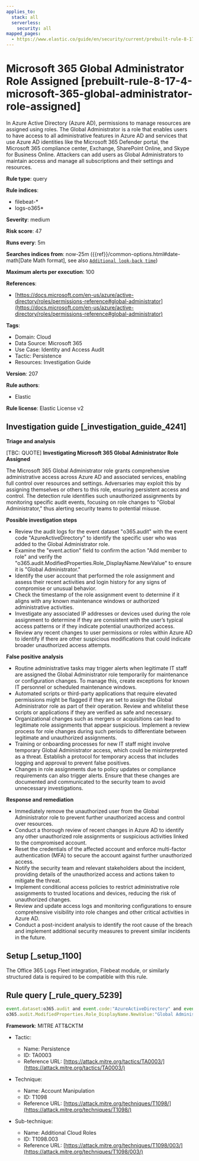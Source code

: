 ```yaml
---
applies_to:
  stack: all
  serverless:
    security: all
mapped_pages:
  - https://www.elastic.co/guide/en/security/current/prebuilt-rule-8-17-4-microsoft-365-global-administrator-role-assigned.html
---
```


# Microsoft 365 Global Administrator Role Assigned [prebuilt-rule-8-17-4-microsoft-365-global-administrator-role-assigned]

In Azure Active Directory (Azure AD), permissions to manage resources are assigned using roles. The Global Administrator is a role that enables users to have access to all administrative features in Azure AD and services that use Azure AD identities like the Microsoft 365 Defender portal, the Microsoft 365 compliance center, Exchange, SharePoint Online, and Skype for Business Online. Attackers can add users as Global Administrators to maintain access and manage all subscriptions and their settings and resources.

**Rule type**: query

**Rule indices**:

* filebeat-*
* logs-o365*

**Severity**: medium

**Risk score**: 47

**Runs every**: 5m

**Searches indices from**: now-25m ({{ref}}/common-options.html#date-math[Date Math format], see also [`Additional look-back time`](docs-content://solutions/security/detect-and-alert/create-detection-rule.md#rule-schedule))

**Maximum alerts per execution**: 100

**References**:

* [https://docs.microsoft.com/en-us/azure/active-directory/roles/permissions-reference#global-administrator](https://docs.microsoft.com/en-us/azure/active-directory/roles/permissions-reference#global-administrator)

**Tags**:

* Domain: Cloud
* Data Source: Microsoft 365
* Use Case: Identity and Access Audit
* Tactic: Persistence
* Resources: Investigation Guide

**Version**: 207

**Rule authors**:

* Elastic

**Rule license**: Elastic License v2

## Investigation guide [_investigation_guide_4241]

**Triage and analysis**

[TBC: QUOTE]
**Investigating Microsoft 365 Global Administrator Role Assigned**

The Microsoft 365 Global Administrator role grants comprehensive administrative access across Azure AD and associated services, enabling full control over resources and settings. Adversaries may exploit this by assigning themselves or others to this role, ensuring persistent access and control. The detection rule identifies such unauthorized assignments by monitoring specific audit events, focusing on role changes to "Global Administrator," thus alerting security teams to potential misuse.

**Possible investigation steps**

* Review the audit logs for the event dataset "o365.audit" with the event code "AzureActiveDirectory" to identify the specific user who was added to the Global Administrator role.
* Examine the "event.action" field to confirm the action "Add member to role" and verify the "o365.audit.ModifiedProperties.Role_DisplayName.NewValue" to ensure it is "Global Administrator."
* Identify the user account that performed the role assignment and assess their recent activities and login history for any signs of compromise or unusual behavior.
* Check the timestamp of the role assignment event to determine if it aligns with any known maintenance windows or authorized administrative activities.
* Investigate any associated IP addresses or devices used during the role assignment to determine if they are consistent with the user’s typical access patterns or if they indicate potential unauthorized access.
* Review any recent changes to user permissions or roles within Azure AD to identify if there are other suspicious modifications that could indicate broader unauthorized access attempts.

**False positive analysis**

* Routine administrative tasks may trigger alerts when legitimate IT staff are assigned the Global Administrator role temporarily for maintenance or configuration changes. To manage this, create exceptions for known IT personnel or scheduled maintenance windows.
* Automated scripts or third-party applications that require elevated permissions might be flagged if they are set to assign the Global Administrator role as part of their operation. Review and whitelist these scripts or applications if they are verified as safe and necessary.
* Organizational changes such as mergers or acquisitions can lead to legitimate role assignments that appear suspicious. Implement a review process for role changes during such periods to differentiate between legitimate and unauthorized assignments.
* Training or onboarding processes for new IT staff might involve temporary Global Administrator access, which could be misinterpreted as a threat. Establish a protocol for temporary access that includes logging and approval to prevent false positives.
* Changes in role assignments due to policy updates or compliance requirements can also trigger alerts. Ensure that these changes are documented and communicated to the security team to avoid unnecessary investigations.

**Response and remediation**

* Immediately remove the unauthorized user from the Global Administrator role to prevent further unauthorized access and control over resources.
* Conduct a thorough review of recent changes in Azure AD to identify any other unauthorized role assignments or suspicious activities linked to the compromised account.
* Reset the credentials of the affected account and enforce multi-factor authentication (MFA) to secure the account against further unauthorized access.
* Notify the security team and relevant stakeholders about the incident, providing details of the unauthorized access and actions taken to mitigate the threat.
* Implement conditional access policies to restrict administrative role assignments to trusted locations and devices, reducing the risk of unauthorized changes.
* Review and update access logs and monitoring configurations to ensure comprehensive visibility into role changes and other critical activities in Azure AD.
* Conduct a post-incident analysis to identify the root cause of the breach and implement additional security measures to prevent similar incidents in the future.


## Setup [_setup_1100]

The Office 365 Logs Fleet integration, Filebeat module, or similarly structured data is required to be compatible with this rule.


## Rule query [_rule_query_5239]

```js
event.dataset:o365.audit and event.code:"AzureActiveDirectory" and event.action:"Add member to role." and
o365.audit.ModifiedProperties.Role_DisplayName.NewValue:"Global Administrator"
```

**Framework**: MITRE ATT&CKTM

* Tactic:

    * Name: Persistence
    * ID: TA0003
    * Reference URL: [https://attack.mitre.org/tactics/TA0003/](https://attack.mitre.org/tactics/TA0003/)

* Technique:

    * Name: Account Manipulation
    * ID: T1098
    * Reference URL: [https://attack.mitre.org/techniques/T1098/](https://attack.mitre.org/techniques/T1098/)

* Sub-technique:

    * Name: Additional Cloud Roles
    * ID: T1098.003
    * Reference URL: [https://attack.mitre.org/techniques/T1098/003/](https://attack.mitre.org/techniques/T1098/003/)



